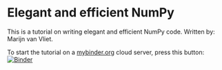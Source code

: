 Elegant and efficient NumPy
===========================

This is a tutorial on writing elegant and efficient NumPy code.
Written by: Marijn van Vliet.

To start the tutorial on a [mybinder.org](https://mybinder.org) cloud server, press this button:
[![Binder](https://mybinder.org/badge_logo.svg)](https://mybinder.org/v2/gh/wmvanvliet/elegant_efficient_numpy/master?filepath=elegant_efficient_numpy.ipynb)
